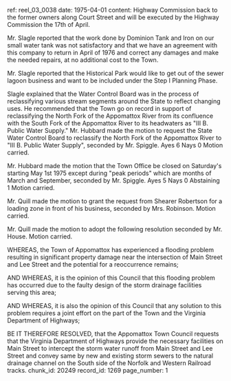 ref: reel_03_0038
date: 1975-04-01
content: Highway Commission back to the former owners along Court Street and will be executed by the Highway Commission the 17th of April.

Mr. Slagle reported that the work done by Dominion Tank and Iron on our small water tank was not satisfactory and that we have an agreement with this company to return in April of 1976 and correct any damages and make the needed repairs, at no additional cost to the Town.

Mr. Slagle reported that the Historical Park would like to get out of the sewer lagoon business and want to be included under the Step I Planning Phase.

Slagle explained that the Water Control Board was in the process of reclassifying various stream segments around the State to reflect changing uses. He recommended that the Town go on record in support of reclassifying the North Fork of the Appomattox River from its confluence with the South Fork of the Appomattox River to its headwaters as "III B. Public Water Supply." Mr. Hubbard made the motion to request the State Water Control Board to reclassify the North Fork of the Appomattox River to "III B. Public Water Supply", seconded by Mr. Spiggle. Ayes 6 Nays 0 Motion carried.

Mr. Hubbard made the motion that the Town Office be closed on Saturday's starting May 1st 1975 except during "peak periods" which are months of March and September, seconded by Mr. Spiggle. Ayes 5 Nays 0 Abstaining 1 Motion carried.

Mr. Quill made the motion to grant the request from Shearer Robertson for a loading zone in front of his business, seconded by Mrs. Robinson. Motion carried.

Mr. Quill made the motion to adopt the following resolution seconded by Mr. House. Motion carried.

WHEREAS, the Town of Appomattox has experienced a flooding problem resulting in significant property damage near the intersection of Main Street and Lee Street and the potential for a reoccurrence remains;

AND WHEREAS, it is the opinion of this Council that this flooding problem has occurred due to the faulty design of the storm drainage facilities serving this area;

AND WHEREAS, it is also the opinion of this Council that any solution to this problem requires a joint effort on the part of the Town and the Virginia Department of Highways;

BE IT THEREFORE RESOLVED, that the Appomattox Town Council requests that the Virginia Department of Highways provide the necessary facilities on Main Street to intercept the storm water runoff from Main Street and Lee Street and convey same by new and existing storm sewers to the natural drainage channel on the South side of the Norfolk and Western Railroad tracks.
chunk_id: 20249
record_id: 1269
page_number: 1

